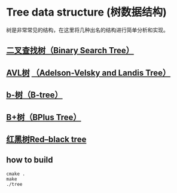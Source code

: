 # Tree data structure (树数据结构)
树是非常常见的结构，在这里将几种出名的结构进行简单分析和实现。
## [二叉查找树](./doc/bst.md)[（Binary Search Tree）](https://en.wikipedia.org/wiki/Binary_search_tree)
## [AVL树](./doc/avlt.md) [（Adelson-Velsky and Landis Tree）](https://en.wikipedia.org/wiki/AVL_tree)
## [b-树](./doc/btree.md)[（B-tree）](https://en.wikipedia.org/wiki/B-tree)
## [B+树](./doc/bptree.md)[（BPlus Tree）](https://en.wikipedia.org/wiki/B%2B_tree)
## [红黑树](./doc/redblacktree.md)[Red–black tree](https://en.wikipedia.org/wiki/Red%E2%80%93black_tree)

## how to build
```
cmake .
make
./tree
```
